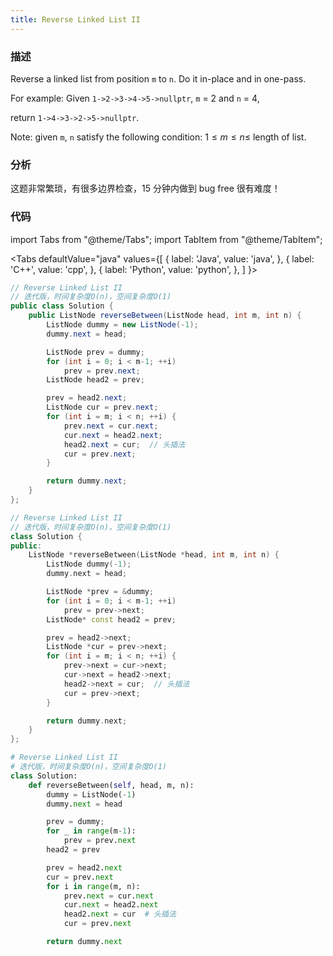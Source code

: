 ```yaml
---
title: Reverse Linked List II
---
```


### 描述

Reverse a linked list from position `m` to `n`. Do it in-place and in one-pass.

For example:
Given `1->2->3->4->5->nullptr`, `m` = 2 and `n` = 4,

return `1->4->3->2->5->nullptr`.

Note: given `m`, `n` satisfy the following condition: $1 \leq m \leq  n \leq$ length of list.

### 分析

这题非常繁琐，有很多边界检查，15 分钟内做到 bug free 很有难度！

### 代码

import Tabs from "@theme/Tabs";
import TabItem from "@theme/TabItem";

<Tabs
defaultValue="java"
values={[
{ label: 'Java', value: 'java', },
{ label: 'C++', value: 'cpp', },
{ label: 'Python', value: 'python', },
]
}>
<TabItem value="java">

```java
// Reverse Linked List II
// 迭代版，时间复杂度O(n)，空间复杂度O(1)
public class Solution {
    public ListNode reverseBetween(ListNode head, int m, int n) {
        ListNode dummy = new ListNode(-1);
        dummy.next = head;

        ListNode prev = dummy;
        for (int i = 0; i < m-1; ++i)
            prev = prev.next;
        ListNode head2 = prev;

        prev = head2.next;
        ListNode cur = prev.next;
        for (int i = m; i < n; ++i) {
            prev.next = cur.next;
            cur.next = head2.next;
            head2.next = cur;  // 头插法
            cur = prev.next;
        }

        return dummy.next;
    }
};
```

</TabItem>
<TabItem value="cpp">

```cpp
// Reverse Linked List II
// 迭代版，时间复杂度O(n)，空间复杂度O(1)
class Solution {
public:
    ListNode *reverseBetween(ListNode *head, int m, int n) {
        ListNode dummy(-1);
        dummy.next = head;

        ListNode *prev = &dummy;
        for (int i = 0; i < m-1; ++i)
            prev = prev->next;
        ListNode* const head2 = prev;

        prev = head2->next;
        ListNode *cur = prev->next;
        for (int i = m; i < n; ++i) {
            prev->next = cur->next;
            cur->next = head2->next;
            head2->next = cur;  // 头插法
            cur = prev->next;
        }

        return dummy.next;
    }
};
```

</TabItem>
<TabItem value="python">

```python
# Reverse Linked List II
# 迭代版，时间复杂度O(n)，空间复杂度O(1)
class Solution:
    def reverseBetween(self, head, m, n):
        dummy = ListNode(-1)
        dummy.next = head

        prev = dummy;
        for _ in range(m-1):
            prev = prev.next
        head2 = prev

        prev = head2.next
        cur = prev.next
        for i in range(m, n):
            prev.next = cur.next
            cur.next = head2.next
            head2.next = cur  # 头插法
            cur = prev.next

        return dummy.next
```

</TabItem>
</Tabs>
